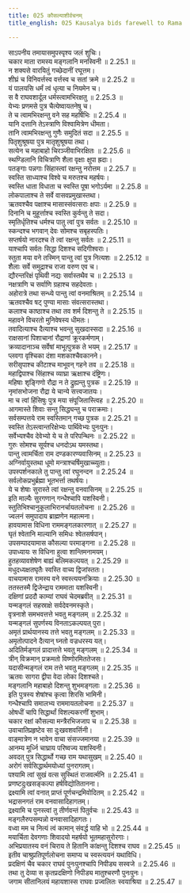 ```yaml
---
title: 025 कौसल्याशीर्वचनम्
title_english: 025 Kausalya bids farewell to Rama

---
```

<div class="audioEmbed"  caption="श्रीराम-हरिसीताराममूर्ति-घनपाठिभ्यां वचनम्" src="https://archive.org/download/Ramayana-recitation-Sriram-harisItArAmamUrti-Ghanapaati-v2/Kanda_2/Kanda_2_AYK-025-Kousalya_Ashirvachanam.mp3"></div>

  
साऽपनीय तमायासमुपस्पृश्य जलं शुचिः।  
चकार माता रामस्य मङ्गलानि मनस्विनी ॥ 2.25.1 ॥   
न शक्यसे वारयितुं गच्छेदानीं रघूत्तम।  
शीघ्रं च विनिवर्त्तस्व वर्त्तस्व च सतां क्रमे ॥ 2.25.2 ॥   
यं पालयसि धर्मं त्वं धृत्या च नियमेन च।  
स वै राघवशार्दूल धर्मस्त्वामभिरक्षतु ॥ 2.25.3 ॥   
येभ्यः प्रणमसे पुत्र चैत्येष्वायतनेषु च।  
ते च त्वामभिरक्षन्तु वने सह महर्षिभिः ॥ 2.25.4 ॥   
यानि दत्तानि तेऽस्त्राणि विश्वामित्रेण धीमता।  
तानि त्वामभिरक्षन्तु गुणैः समुदितं सदा ॥ 2.25.5 ॥   
पितृशुश्रूषया पुत्र मातृशुश्रूषया तथा।  
सत्येन च महाबाहो चिरञ्जीवाभिरक्षितः ॥ 2.25.6 ॥   
स्थण्डिलानि विचित्राणि शैला वृक्षाः क्षुपा ह्रदाः।  
पतङ्गाः पन्नगाः सिंहास्त्वां रक्षन्तु नरोत्तम ॥ 2.25.7 ॥   
स्वस्ति साध्याश्च विश्वे च मरुतश्च महर्षयः।  
स्वस्ति धाता विधाता च स्वस्ति पूषा भगोऽर्यमा ॥ 2.25.8 ॥   
लोकपालाश्च ते सर्वे वासवप्रमुखास्तथा।  
ऋतवश्चैव पक्षाश्च मासास्संवत्सराः क्षपाः ॥ 2.25.9 ॥   
दिनानि च मुहूर्त्ताश्च स्वस्ति कुर्वन्तु ते सदा।  
स्मृतिर्धृतिश्च धर्मश्च पातु त्वां पुत्र सर्वतः ॥ 2.25.10 ॥   
स्कन्दश्च भगवान् देवः सोमश्च सबृहस्पतिः।  
सप्तर्षयो नारदश्च ते त्वां रक्षन्तु सर्वतः ॥ 2.25.11 ॥   
याश्चापि सर्वतः सिद्धा दिशश्च सदिगीश्वराः।  
स्तुता मया वने तस्मिन् पान्तु त्वां पुत्र नित्यशः ॥ 2.25.12 ॥   
शैलाः सर्वे समुद्राश्च राजा वरुण एव च।  
द्यौरन्तरिक्षं पृथिवी नद्यः सर्वास्तथैव च ॥ 2.25.13 ॥   
नक्षत्राणि च सर्वाणि ग्रहाश्च सहदेवताः।  
अहोरात्रे तथा सन्ध्ये पान्तु त्वां वनमाश्रितम् ॥ 2.25.14 ॥   
ऋतवश्चैव षट् पुण्या मासाः संवत्सरास्तथा।  
कलाश्च काष्ठाश्च तथा तव शर्म दिशन्तु ते ॥ 2.25.15 ॥   
महावने विचरतो मुनिवेषस्य धीमतः।  
तवादित्याश्च दैत्याश्च भवन्तु सुखदास्सदा ॥ 2.25.16 ॥   
राक्षसानां पिशाचानां रौद्राणां क्रूरकर्मणाम्।  
क्रव्यादानाञ्च सर्वेषां माभूत्पुत्रक ते भयम् ॥ 2.25.17 ॥   
प्लवगा वृश्चिका दंशा मशकाश्चैवकानने।  
सरीसृपाश्च कीटाश्च माभूवन् गहने तव ॥ 2.25.18 ॥   
महाद्विपाश्च सिंहाश्च व्याघ्रा ऋक्षाश्च दंष्ट्रिणः।  
महिषाः शृङ्गिणो रौद्रा न ते द्रुह्यन्तु पुत्रक ॥ 2.25.19 ॥   
नृमांसभोजना रौद्रा ये चान्ये सत्त्वजातयः।  
मा च त्वां हिंसिषुः पुत्र मया संपूजितास्त्विह ॥ 2.25.20 ॥   
आगमास्ते शिवाः सन्तु सिद्ध्यन्तु च पराक्रमाः।  
सर्वसम्पत्तये राम स्वस्तिमान् गच्छ पुत्रक ॥ 2.25.21 ॥   
स्वस्ति तेऽस्त्वान्तरिक्षेभ्यः पार्थिवेभ्यः पुनःपुनः।  
सर्वेभ्यश्चैव देवेभ्यो ये च ते परिपन्थिनः ॥ 2.25.22 ॥   
गुरुः सोमश्च सूर्यश्च धनदोऽथ यमस्तथा।  
पान्तु त्वामर्चिता राम दण्डकारण्यवासिनम् ॥ 2.25.23 ॥   
अग्निर्वायुस्तथा धूमो मन्त्राश्चर्षिमुखाच्च्युताः।  
उपस्पर्शनकाले तु पान्तु त्वां रघुनन्दन ॥ 2.25.24 ॥   
सर्वलोकप्रभुर्ब्रह्मा भूतभर्त्ता तथर्षयः।  
ये च शेषाः सुरास्ते त्वां रक्षन्तु वनवासिनम् ॥ 2.25.25 ॥   
इति माल्यैः सुरगणान् गन्धैश्चापि यशस्विनी।  
स्तुतिभिश्चानुकूलाभिरानर्चायतलोचना ॥ 2.25.26 ॥   
ज्वलनं समुपादाय ब्राह्मणेन महात्मना।  
हावयामास विधिना राममङ्गलकारणात् ॥ 2.25.27 ॥   
घृतं श्वेतानि माल्यानि समिधः श्वेतसर्षपान्।  
उपसम्पादयामास कौसल्या परमाङ्गना ॥ 2.25.28 ॥   
उपाध्यायः स विधिना हुत्वा शान्तिमनामयम्।  
हुतहव्यावशेषेण बाह्यं बलिमकल्पयत् ॥ 2.25.29 ॥   
मधुदध्यक्षतघृतैः स्वस्ति वाच्य द्विजांस्ततः।  
वाचयामास रामस्य वने स्वस्त्ययनक्रियाः ॥ 2.25.30 ॥   
ततस्तस्मै द्विजेन्द्राय राममाता यशस्विनी।  
दक्षिणां प्रददौ काम्यां राघवं चेदमब्रवीत् ॥ 2.25.31 ॥   
यन्मङ्गलं सहस्राक्षे सर्वदेवनमस्कृते।  
वृत्रनाशे समभवत्तत्ते भवतु मङ्गलम् ॥ 2.25.32 ॥   
यन्मङ्गलं सुपर्णस्य विनताऽकल्पयत् पुरा।  
अमृतं प्रार्थयानस्य तत्ते भवतु मङ्गलम् ॥ 2.25.33 ॥   
अमृतोत्पादने दैत्यान् घ्नतो वज्रधरस्य यत्।  
अदितिर्मङ्गलं प्रादात्तत्ते भवतु मङ्गलम् ॥ 2.25.34 ॥   
त्रीन् विक्रमान् प्रक्रमतो विष्णोरमिततेजसः।  
यदासीन्मङ्गलं राम तत्ते भवतु मङ्गलम् ॥ 2.25.35 ॥   
ऋतवः सागरा द्वीपा वेदा लोका दिशश्चते।  
मङ्गलानि महाबाहो दिशन्तु शुभमङ्गलाः ॥ 2.25.36 ॥   
इति पुत्रस्य शेषांश्च कृत्वा शिरसि भामिनी।  
गन्धैश्चापि समालभ्य राममायतलोचना ॥ 2.25.37 ॥   
ओषधीं चापि सिद्धार्थां विशल्यकरणीं शुभाम्।  
चकार रक्षां कौसल्या मन्त्रैरभिजजाप च ॥ 2.25.38 ॥   
उवाचातिप्रहृष्टेव सा दुःखवशवर्त्तिनी।  
वाङ्मात्रेण न भावेन वाचा संसज्जमानया ॥ 2.25.39 ॥   
आनम्य मूर्ध्नि चाघ्राय परिष्वज्य यशस्विनी।  
अवदत् पुत्र सिद्धार्थो गच्छ राम यथासुखम् ॥ 2.25.40 ॥   
अरोगं सर्वसिद्धार्थमयोध्यां पुनरागतम्।  
पश्यामि त्वां सुखं वत्स सुस्थितं राजवर्त्मनि ॥ 2.25.41 ॥   
प्रणष्टदुःखसङ्कल्पा हर्षविद्योतितानना।  
द्रक्ष्यामि त्वां वनात् प्राप्तं पूर्णचन्द्रमिवोदितम् ॥ 2.25.42 ॥   
भद्रासनगतं राम वनवासादिहागतम्।  
द्रक्ष्यामि च पुनस्त्वां तु तीर्णवन्तं पितुर्वचः ॥ 2.25.43 ॥   
मङ्गलैरुपसम्पन्नो वनवासादिहागतः।  
वध्वा मम च नित्यं त्वं कामान् संवर्द्ध याहि भो ॥ 2.25.44 ॥   
मयार्चिता देवगणाः शिवादयो महर्षयो भूतमहासुरोरगाः।  
अभिप्रयातस्य वनं चिराय ते हितानि कांक्षन्तु दिशश्च राघव ॥ 2.25.45 ॥   
इतीव चाश्रुप्रतिपूर्णलोचना समाप्य च स्वस्त्ययनं यथाविधि।  
प्रदक्षिणं चैव चकार राघवं पुनःपुनश्चापि निपीड्य सस्वजे ॥ 2.25.46 ॥   
तथा तु देव्या स कृतप्रदक्षिणो निपीड्य मातुश्चरणौ पुनःपुनः।  
जगाम सीतानिलयं महायशास्स राघवः प्रज्वलितः स्वयाश्रिया ॥ 2.25.47 ॥   